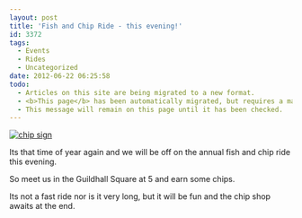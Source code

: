 ```yaml
---
layout: post
title: 'Fish and Chip Ride - this evening!'
id: 3372
tags:
  - Events
  - Rides
  - Uncategorized
date: 2012-06-22 06:25:58
todo:
  - Articles on this site are being migrated to a new format.
  - <b>This page</b> has been automatically migrated, but requires a manual check-&amp;-tune to ensure the format and links all work as expected.
  - This message will remain on this page until it has been checked.
---
```


[![chip sign](http://www.pompeybug.co.uk/wp-content/uploads/2012/06/fish-and-chip-shop-sign1-150x138.jpg)](http://www.pompeybug.co.uk/2012/06/fish-and-chip-ride-this-evening/fish-and-chip-shop-sign-3/)

Its that time of year again and we will be off on the annual fish and chip ride this evening.

So meet us in the Guildhall Square at 5 and earn some chips.

Its not a fast ride nor is it very long, but it will be fun and the chip shop awaits at the end.
